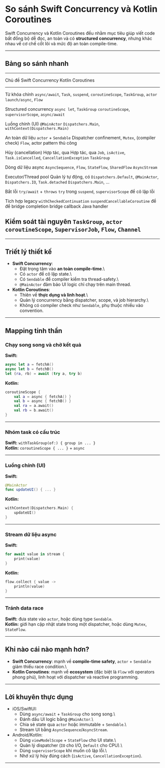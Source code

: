 # So sánh Swift Concurrency và Kotlin Coroutines

Swift Concurrency và Kotlin Coroutines đều nhằm mục tiêu giúp viết code
bất đồng bộ dễ đọc, an toàn và có **structured concurrency**, nhưng khác
nhau về cơ chế cốt lõi và mức độ an toàn compile-time.

------------------------------------------------------------------------

## Bảng so sánh nhanh

  -------------------------------------------------------------------------------------
  Chủ đề                  Swift Concurrency           Kotlin Coroutines
  ----------------------- --------------------------- ---------------------------------
  Từ khóa chính           `async/await`, `Task`,      `suspend`, `coroutineScope`,
                          `TaskGroup`, `actor`        `launch/async`, `Flow`

  Structured concurrency  `async let`, `TaskGroup`    `coroutineScope`,
                                                      `supervisorScope`, `async/await`

  Luồng chính (UI)        `@MainActor`                `Dispatchers.Main`,
                                                      `withContext(Dispatchers.Main)`

  An toàn dữ liệu         `actor` + `Sendable`        Dispatcher confinement, `Mutex`,
                          (compiler check)            `Flow`, actor pattern thủ công

  Hủy (cancellation)      Hợp tác, qua                Hợp tác, qua `Job`, `isActive`,
                          `Task.isCancelled`,         `CancellationException`
                          `TaskGroup`                 

  Dòng dữ liệu async      `AsyncSequence`,            `Flow`, `StateFlow`, `SharedFlow`
                          `AsyncStream`               

  Executor/Thread pool    Quản lý tự động, có         `Dispatchers.Default`,
                          `@MainActor`,               `Dispatchers.IO`,
                          `Task.detached`             `Dispatchers.Main`, ...

  Bắt lỗi                 `try/await` + `throws`      `try` trong `suspend`,
                                                      `supervisorScope` để cô lập lỗi

  Tích hợp legacy         `withCheckedContinuation`   `suspendCancellableCoroutine` để
                          để bridge completion        bridge callback Java
                          handler                     

  Kiểm soát tài nguyên    `TaskGroup`, `actor`        `coroutineScope`,
                                                      `SupervisorJob`, `Flow`,
                                                      `Channel`
  -------------------------------------------------------------------------------------

------------------------------------------------------------------------

## Triết lý thiết kế

-   **Swift Concurrency**:
    -   Đặt trọng tâm vào **an toàn compile-time**.\
    -   Có `actor` để cô lập state.\
    -   Có `Sendable` để compiler kiểm tra thread-safety.\
    -   `@MainActor` đảm bảo UI logic chỉ chạy trên main thread.
-   **Kotlin Coroutines**:
    -   Thiên về **thực dụng và linh hoạt**.\
    -   Quản lý concurrency bằng dispatcher, scope, và job hierarchy.\
    -   Không có compiler check như `Sendable`, phụ thuộc nhiều vào
        convention.

------------------------------------------------------------------------

## Mapping tinh thần

### Chạy song song và chờ kết quả

**Swift:**

``` swift
async let a = fetchA()
async let b = fetchB()
let (ra, rb) = await (try a, try b)
```

**Kotlin:**

``` kotlin
coroutineScope {
    val a = async { fetchA() }
    val b = async { fetchB() }
    val ra = a.await()
    val rb = b.await()
}
```

------------------------------------------------------------------------

### Nhóm task có cấu trúc

**Swift:** `withTaskGroup(of:) { group in ... }`\
**Kotlin:** `coroutineScope { ... }` + `async`

------------------------------------------------------------------------

### Luồng chính (UI)

**Swift:**

``` swift
@MainActor
func updateUI() { ... }
```

**Kotlin:**

``` kotlin
withContext(Dispatchers.Main) {
    updateUI()
}
```

------------------------------------------------------------------------

### Stream dữ liệu async

**Swift:**

``` swift
for await value in stream {
    print(value)
}
```

**Kotlin:**

``` kotlin
flow.collect { value ->
    println(value)
}
```

------------------------------------------------------------------------

### Tránh data race

**Swift:** đưa state vào `actor`, hoặc dùng type `Sendable`.\
**Kotlin:** giới hạn cập nhật state trong một dispatcher, hoặc dùng
`Mutex`, `StateFlow`.

------------------------------------------------------------------------

## Khi nào cái nào mạnh hơn?

-   **Swift Concurrency**: mạnh về **compile-time safety**, `actor` +
    `Sendable` giảm thiểu race condition.\
-   **Kotlin Coroutines**: mạnh về **ecosystem** (đặc biệt là `Flow` với
    operators phong phú), linh hoạt với dispatcher và reactive
    programming.

------------------------------------------------------------------------

## Lời khuyên thực dụng

-   iOS/SwiftUI:
    -   Dùng `async/await` + `TaskGroup` cho song song.\
    -   Đánh dấu UI logic bằng `@MainActor`.\
    -   Chia sẻ state qua `actor` hoặc immutable + `Sendable`.\
    -   Stream UI bằng `AsyncSequence`/`AsyncStream`.
-   Android/Kotlin:
    -   Dùng `viewModelScope` + `StateFlow` cho UI state.\
    -   Quản lý dispatcher (`IO` cho I/O, `Default` cho CPU).\
    -   Dùng `supervisorScope` khi muốn cô lập lỗi.\
    -   Nhớ xử lý hủy đúng cách (`isActive`, `CancellationException`).

------------------------------------------------------------------------
